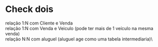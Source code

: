 # Check dois

relação 1:N com Cliente e Venda\
relação 1:N com Venda e Veiculo (pode ter mais de 1 veículo na mesma venda)\
relação N:N com aluguel (aluguel age como uma tabela intermediaria)\